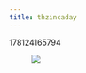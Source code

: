 ```yaml
---
title: thzincaday
---
```


178124165794<figure class="tmblr-full" data-orig-height="1280" data-orig-width="961"><img src="https://78.media.tumblr.com/2433f7ac3fad4c96cdd727b087bccce2/tumblr_pf4dyqra1O1qiatw7_540.jpg" data-orig-height="1280" data-orig-width="961"></figure>